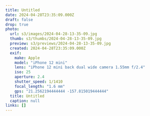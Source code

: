 ```yaml
---
title: Untitled
date: 2024-04-28T23:35:09.000Z
draft: false
drop: true
photo:
  url: s3/images/2024-04-28-13-35-09.jpg
  thumb: s3/thumbs/2024-04-28-13-35-09.jpg
  preview: s3/previews/2024-04-28-13-35-09.jpg
  created: 2024-04-28T23:35:09.000Z
  exif:
    make: Apple
    model: "iPhone 12 mini"
    lens: "iPhone 12 mini back dual wide camera 1.55mm f/2.4"
    iso: 25
    aperture: 2.4
    shutter_speed: 1/1410
    focal_length: "1.6 mm"
    gps: "21.2562194444444 -157.815019444444"
  title: Untitled
  caption: null
links: []
---
```

